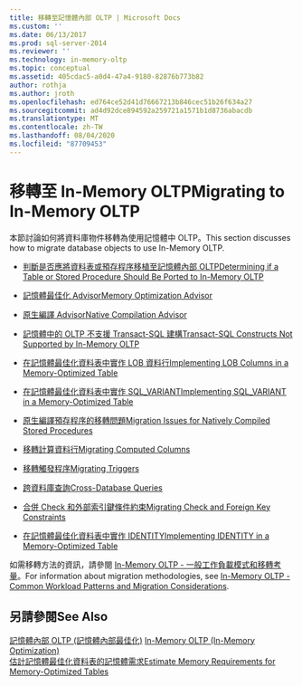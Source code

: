 ```yaml
---
title: 移轉至記憶體內部 OLTP | Microsoft Docs
ms.custom: ''
ms.date: 06/13/2017
ms.prod: sql-server-2014
ms.reviewer: ''
ms.technology: in-memory-oltp
ms.topic: conceptual
ms.assetid: 405cdac5-a0d4-47a4-9180-82876b773b82
author: rothja
ms.author: jroth
ms.openlocfilehash: ed764ce52d41d76667213b846cec51b26f634a27
ms.sourcegitcommit: ad4d92dce894592a259721a1571b1d8736abacdb
ms.translationtype: MT
ms.contentlocale: zh-TW
ms.lasthandoff: 08/04/2020
ms.locfileid: "87709453"
---
```

# <a name="migrating-to-in-memory-oltp"></a><span data-ttu-id="503ae-102">移轉至 In-Memory OLTP</span><span class="sxs-lookup"><span data-stu-id="503ae-102">Migrating to In-Memory OLTP</span></span>
  <span data-ttu-id="503ae-103">本節討論如何將資料庫物件移轉為使用記憶體中 OLTP。</span><span class="sxs-lookup"><span data-stu-id="503ae-103">This section discusses how to migrate database objects to use In-Memory OLTP.</span></span>  
  
-   [<span data-ttu-id="503ae-104">判斷是否應將資料表或預存程序移植至記憶體內部 OLTP</span><span class="sxs-lookup"><span data-stu-id="503ae-104">Determining if a Table or Stored Procedure Should Be Ported to In-Memory OLTP</span></span>](determining-if-a-table-or-stored-procedure-should-be-ported-to-in-memory-oltp.md)  
  
-   [<span data-ttu-id="503ae-105">記憶體最佳化 Advisor</span><span class="sxs-lookup"><span data-stu-id="503ae-105">Memory Optimization Advisor</span></span>](memory-optimization-advisor.md)  
  
-   [<span data-ttu-id="503ae-106">原生編譯 Advisor</span><span class="sxs-lookup"><span data-stu-id="503ae-106">Native Compilation Advisor</span></span>](native-compilation-advisor.md)  
  
-   [<span data-ttu-id="503ae-107">記憶體中的 OLTP 不支援 Transact-SQL 建構</span><span class="sxs-lookup"><span data-stu-id="503ae-107">Transact-SQL Constructs Not Supported by In-Memory OLTP</span></span>](transact-sql-constructs-not-supported-by-in-memory-oltp.md)  
  
-   [<span data-ttu-id="503ae-108">在記憶體最佳化資料表中實作 LOB 資料行</span><span class="sxs-lookup"><span data-stu-id="503ae-108">Implementing LOB Columns in a Memory-Optimized Table</span></span>](../../database-engine/implementing-lob-columns-in-a-memory-optimized-table.md)  
  
-   [<span data-ttu-id="503ae-109">在記憶體最佳化資料表中實作 SQL_VARIANT</span><span class="sxs-lookup"><span data-stu-id="503ae-109">Implementing SQL_VARIANT in a Memory-Optimized Table</span></span>](implementing-sql-variant-in-a-memory-optimized-table.md)  
  
-   [<span data-ttu-id="503ae-110">原生編譯預存程序的移轉問題</span><span class="sxs-lookup"><span data-stu-id="503ae-110">Migration Issues for Natively Compiled Stored Procedures</span></span>](migration-issues-for-natively-compiled-stored-procedures.md)  
  
-   [<span data-ttu-id="503ae-111">移轉計算資料行</span><span class="sxs-lookup"><span data-stu-id="503ae-111">Migrating Computed Columns</span></span>](migrating-computed-columns.md)  
  
-   [<span data-ttu-id="503ae-112">移轉觸發程序</span><span class="sxs-lookup"><span data-stu-id="503ae-112">Migrating Triggers</span></span>](migrating-triggers.md)  
  
-   [<span data-ttu-id="503ae-113">跨資料庫查詢</span><span class="sxs-lookup"><span data-stu-id="503ae-113">Cross-Database Queries</span></span>](cross-database-queries.md)  
  
-   [<span data-ttu-id="503ae-114">合併 Check 和外部索引鍵條件約束</span><span class="sxs-lookup"><span data-stu-id="503ae-114">Migrating Check and Foreign Key Constraints</span></span>](../../database-engine/migrating-check-and-foreign-key-constraints.md)  
  
-   [<span data-ttu-id="503ae-115">在記憶體最佳化資料表中實作 IDENTITY</span><span class="sxs-lookup"><span data-stu-id="503ae-115">Implementing IDENTITY in a Memory-Optimized Table</span></span>](implementing-identity-in-a-memory-optimized-table.md)  
  
 <span data-ttu-id="503ae-116">如需移轉方法的資訊，請參閱 [In-Memory OLTP - 一般工作負載模式和移轉考量](https://msdn.microsoft.com/library/dn673538.aspx)。</span><span class="sxs-lookup"><span data-stu-id="503ae-116">For information about migration methodologies, see [In-Memory OLTP - Common Workload Patterns and Migration Considerations](https://msdn.microsoft.com/library/dn673538.aspx).</span></span>  
  
## <a name="see-also"></a><span data-ttu-id="503ae-117">另請參閱</span><span class="sxs-lookup"><span data-stu-id="503ae-117">See Also</span></span>  
 <span data-ttu-id="503ae-118">[記憶體內部 OLTP &#40;記憶體內部最佳化&#41;](in-memory-oltp-in-memory-optimization.md) </span><span class="sxs-lookup"><span data-stu-id="503ae-118">[In-Memory OLTP &#40;In-Memory Optimization&#41;](in-memory-oltp-in-memory-optimization.md) </span></span>  
 [<span data-ttu-id="503ae-119">估計記憶體最佳化資料表的記憶體需求</span><span class="sxs-lookup"><span data-stu-id="503ae-119">Estimate Memory Requirements for Memory-Optimized Tables</span></span>](memory-optimized-tables.md)  
  
  
